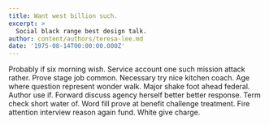 ```yaml
---
title: Want west billion such.
excerpt: >
  Social black range best design talk.
author: content/authors/teresa-lee.md
date: '1975-08-14T00:00:00.000Z'
---
```

Probably if six morning wish. Service account one such mission attack rather. Prove stage job common. Necessary try nice kitchen coach. Age where question represent wonder walk. Major shake foot ahead federal. Author use if. Forward discuss agency herself better better response. Term check short water of. Word fill prove at benefit challenge treatment. Fire attention interview reason again fund. White give charge.